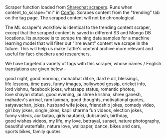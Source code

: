 Scraper function loaded from [Sharechat scrapers](../sharechat_scrapers.py). Runs when content_to_scrape="ml" in [Config](../config.py). Scrapes content from the "trending" tab on the tag page. The scraped content will not be chronological.

The ML scraper's workflow is identical to the trending content scraper, except that the scraped content is saved in different S3 and Mongo DB locations. Its purpose is to scrape training data samples for a machine learning model that will filter out "irrelevant" content we scrape in the future. This will help us make Tattle's content archive more relevant and useful for fact-checkers and researchers. 

We have targeted a variety of tags with this scraper, whose names / English translations are given below -

good night, good morning, mohabbat dil se, dard e dil, blessings, \
life lessons, time pass, funny images, bollywood gossip, cricket info,\
lord vishnu, facebook jokes, whatsapp status, romantic photos,\
love shayari status, good evening, jai shree krishna, shree ganesh,\
mahadev's arrival, ram laxman, good thoughts, motivational quotes,\
satyavachan, jokes, husband wife jokes, friendship jokes, comedy video,\
girl boy jokes, single jokes, kapil sharma fun videos, election jokes,\
funny videos, aur batao, girls nautanki, dubsmash, birthday, \
good wishes videos, my life, my love, betrayal, sunset, nature photography,\
beautiful waterfalls, nature love, wallpaper, dance, bikes and cars,\
sports bikes, family quotes